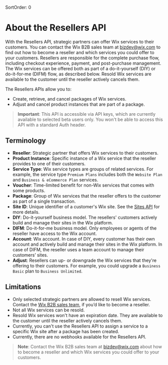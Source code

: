 SortOrder: 0
# About the Resellers API

With the Resellers API, strategic partners can offer Wix services to their 
customers. You can contact the Wix B2B sales team at bizdev@wix.com to find 
out how to become a reseller and which services you could offer to your 
customers. Resellers are responsible for the complete purchase flow, including 
checkout experience, payment, and post-purchase management. The Wix services 
can be offered both as part of a do-it-yourself (DIY) or do-it-for-me (DIFM) 
flow, as described below. Resold Wix services are available to the customer 
until the reseller actively cancels them.

 
The Resellers APIs allow you to:

+ Create, retrieve, and cancel packages of Wix services.
+ Adjust and cancel product instances that are part of a package.


> __Important__: This API is accessible via API keys, which are currently 
> available to selected beta users only. You won't be able to access this 
> API with a standard Auth header.  


## Terminology


+ __Reseller__: Strategic partner that offers Wix services to their customers.
+ __Product Instance__: Specific instance of a Wix service that the reseller 
  provides to one of their customers.
+ __Service Type__: Wix service types are groups of related services. For 
  example, the service type `Premium Plans` includes both the `Website Plan` and 
  `Business & eCommerce Plan` services.
+ __Voucher__: Time-limited benefit for non-Wix services that comes with some 
  products.
+ __Package__: Group of Wix services that the reseller offers to the customer 
  as part of a single transaction. 
+ __Site ID__: Unique identifier of a customer's Wix site. See the 
  [Sites API](https://dev.wix.com/api/rest/account-level-apis/sites/query-sites) 
  for more details.
+ __DIY__: Do-it-yourself business model. The resellers' customers actively 
  build and manage their sites in the Wix platform.
+ __DIFM__: Do-it-for-me business model. Only employees or agents of the 
  reseller have access to the Wix account.
+ __Account__: Wix account. In case of DIY, every customer has their own 
  account and actively build and manage their sites in the Wix platform. In 
  case of DIFM, the reseller uses a team account to manage their customers’ 
  sites.
+ __Adjust__: Resellers can up- or downgrade the Wix services that they're 
  offering to their customers. For example, you could upgrade a 
  `Business Basic` plan to `Business Unlimited`.


## Limitations


+ Only selected strategic partners are allowed to resell Wix services. Contact 
  the [Wix B2B sales team](mailto:bizdev@wix.com), if you’d like to become a 
  reseller.
+ Not all Wix services can be resold.
+ Resold Wix services won't have an expiration date. They are available to the 
  customer until the reseller actively cancels them.
+ Currently, you can't use the Resellers API to assign a service to a specific 
  Wix site after a package has been created.
+ Currently, there are no webhooks available for the Resellers API.

> __Note__: Contact the Wix B2B sales team at bizdev@wix.com about how to 
  become a reseller and which Wix services you could offer to your customers.
